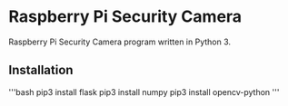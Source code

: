 # Raspberry Pi Security Camera

Raspberry Pi Security Camera program written in Python 3.

## Installation

'''bash
pip3 install flask
pip3 install numpy
pip3 install opencv-python
'''

